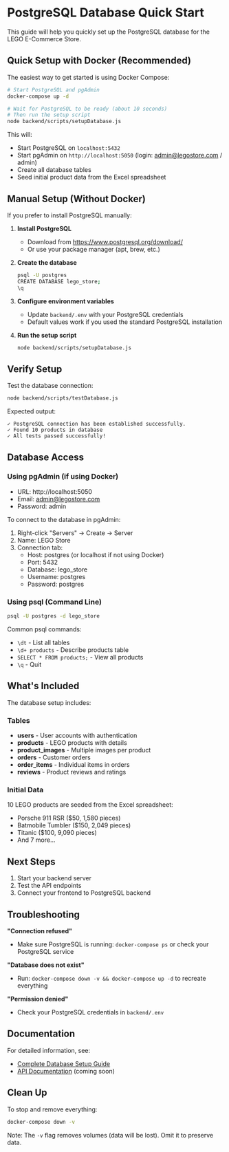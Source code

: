 # PostgreSQL Database Quick Start

This guide will help you quickly set up the PostgreSQL database for the LEGO E-Commerce Store.

## Quick Setup with Docker (Recommended)

The easiest way to get started is using Docker Compose:

```bash
# Start PostgreSQL and pgAdmin
docker-compose up -d

# Wait for PostgreSQL to be ready (about 10 seconds)
# Then run the setup script
node backend/scripts/setupDatabase.js
```

This will:
- Start PostgreSQL on `localhost:5432`
- Start pgAdmin on `http://localhost:5050` (login: admin@legostore.com / admin)
- Create all database tables
- Seed initial product data from the Excel spreadsheet

## Manual Setup (Without Docker)

If you prefer to install PostgreSQL manually:

1. **Install PostgreSQL**
   - Download from https://www.postgresql.org/download/
   - Or use your package manager (apt, brew, etc.)

2. **Create the database**
   ```bash
   psql -U postgres
   CREATE DATABASE lego_store;
   \q
   ```

3. **Configure environment variables**
   - Update `backend/.env` with your PostgreSQL credentials
   - Default values work if you used the standard PostgreSQL installation

4. **Run the setup script**
   ```bash
   node backend/scripts/setupDatabase.js
   ```

## Verify Setup

Test the database connection:

```bash
node backend/scripts/testDatabase.js
```

Expected output:
```
✓ PostgreSQL connection has been established successfully.
✓ Found 10 products in database
✓ All tests passed successfully!
```

## Database Access

### Using pgAdmin (if using Docker)
- URL: http://localhost:5050
- Email: admin@legostore.com
- Password: admin

To connect to the database in pgAdmin:
1. Right-click "Servers" → Create → Server
2. Name: LEGO Store
3. Connection tab:
   - Host: postgres (or localhost if not using Docker)
   - Port: 5432
   - Database: lego_store
   - Username: postgres
   - Password: postgres

### Using psql (Command Line)
```bash
psql -U postgres -d lego_store
```

Common psql commands:
- `\dt` - List all tables
- `\d+ products` - Describe products table
- `SELECT * FROM products;` - View all products
- `\q` - Quit

## What's Included

The database setup includes:

### Tables
- **users** - User accounts with authentication
- **products** - LEGO products with details
- **product_images** - Multiple images per product
- **orders** - Customer orders
- **order_items** - Individual items in orders
- **reviews** - Product reviews and ratings

### Initial Data
10 LEGO products are seeded from the Excel spreadsheet:
- Porsche 911 RSR ($50, 1,580 pieces)
- Batmobile Tumbler ($150, 2,049 pieces)
- Titanic ($100, 9,090 pieces)
- And 7 more...

## Next Steps

1. Start your backend server
2. Test the API endpoints
3. Connect your frontend to PostgreSQL backend

## Troubleshooting

**"Connection refused"**
- Make sure PostgreSQL is running: `docker-compose ps` or check your PostgreSQL service

**"Database does not exist"**
- Run: `docker-compose down -v && docker-compose up -d` to recreate everything

**"Permission denied"**
- Check your PostgreSQL credentials in `backend/.env`

## Documentation

For detailed information, see:
- [Complete Database Setup Guide](backend/DATABASE_SETUP.md)
- [API Documentation](backend/API_DOCUMENTATION.md) (coming soon)

## Clean Up

To stop and remove everything:
```bash
docker-compose down -v
```

Note: The `-v` flag removes volumes (data will be lost). Omit it to preserve data.

